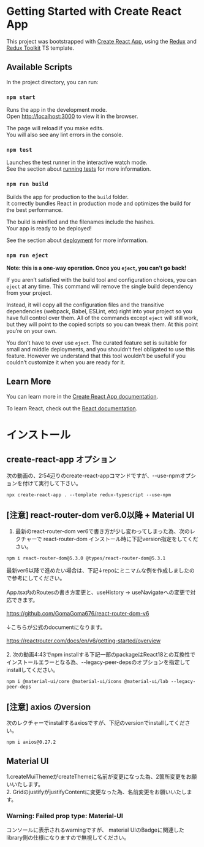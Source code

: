 # Getting Started with Create React App

This project was bootstrapped with [Create React App](https://github.com/facebook/create-react-app), using the [Redux](https://redux.js.org/) and [Redux Toolkit](https://redux-toolkit.js.org/) TS template.

## Available Scripts

In the project directory, you can run:

### `npm start`

Runs the app in the development mode.\
Open [http://localhost:3000](http://localhost:3000) to view it in the browser.

The page will reload if you make edits.\
You will also see any lint errors in the console.

### `npm test`

Launches the test runner in the interactive watch mode.\
See the section about [running tests](https://facebook.github.io/create-react-app/docs/running-tests) for more information.

### `npm run build`

Builds the app for production to the `build` folder.\
It correctly bundles React in production mode and optimizes the build for the best performance.

The build is minified and the filenames include the hashes.\
Your app is ready to be deployed!

See the section about [deployment](https://facebook.github.io/create-react-app/docs/deployment) for more information.

### `npm run eject`

**Note: this is a one-way operation. Once you `eject`, you can’t go back!**

If you aren’t satisfied with the build tool and configuration choices, you can `eject` at any time. This command will remove the single build dependency from your project.

Instead, it will copy all the configuration files and the transitive dependencies (webpack, Babel, ESLint, etc) right into your project so you have full control over them. All of the commands except `eject` will still work, but they will point to the copied scripts so you can tweak them. At this point you’re on your own.

You don’t have to ever use `eject`. The curated feature set is suitable for small and middle deployments, and you shouldn’t feel obligated to use this feature. However we understand that this tool wouldn’t be useful if you couldn’t customize it when you are ready for it.

## Learn More

You can learn more in the [Create React App documentation](https://facebook.github.io/create-react-app/docs/getting-started).

To learn React, check out the [React documentation](https://reactjs.org/).


# インストール
## create-react-app オプション
次の動画の、2:54辺りのcreate-react-appコマンドですが、--use-npmオプションを付けて実行して下さい。
```
npx create-react-app . --template redux-typescript --use-npm
```
## [注意] react-router-dom ver6.0以降 + Material UI
1. 最新のreact-router-dom ver6で書き方が少し変わってしまった為、次のレクチャーで react-router-dom インストール時に下記version指定をしてください。
```
npm i react-router-dom@5.3.0 @types/react-router-dom@5.3.1
```
最新ver6以降で進めたい場合は、下記↓repoにミニマムな例を作成しましたので参考にしてください。
<br>
<br>
App.tsx内のRoutesの書き方変更と、useHistory -> useNavigateへの変更で対応できます。
<br>
<br>
https://github.com/GomaGoma676/react-router-dom-v6
<br>
<br>
↓こちらが公式のdocumentになります。
<br>
<br>
https://reactrouter.com/docs/en/v6/getting-started/overview
<br>
<br>
2. 次の動画4:43でnpm installする下記一部のpackageはReact18との互換性でインストールエラーとなる為、--legacy-peer-depsのオプションを指定してinstallしてください。
```
npm i @material-ui/core @material-ui/icons @material-ui/lab --legacy-peer-deps
```
## [注意] axios のversion
次のレクチャーでinstallするaxiosですが、下記のversionでinstallしてください。
```
npm i axios@0.27.2
```

## Material UI
1.createMuiThemeがcreateThemeに名前が変更になった為、2箇所変更をお願いいたします。
<br>
2. GridのjustifyがjustifyContentに変更なった為、名前変更をお願いいたします。

### Warning: Failed prop type: Material-UI
コンソールに表示されるwarningですが、 material UIのBadgeに関連したlibrary側の仕様になりますので無視してください。
